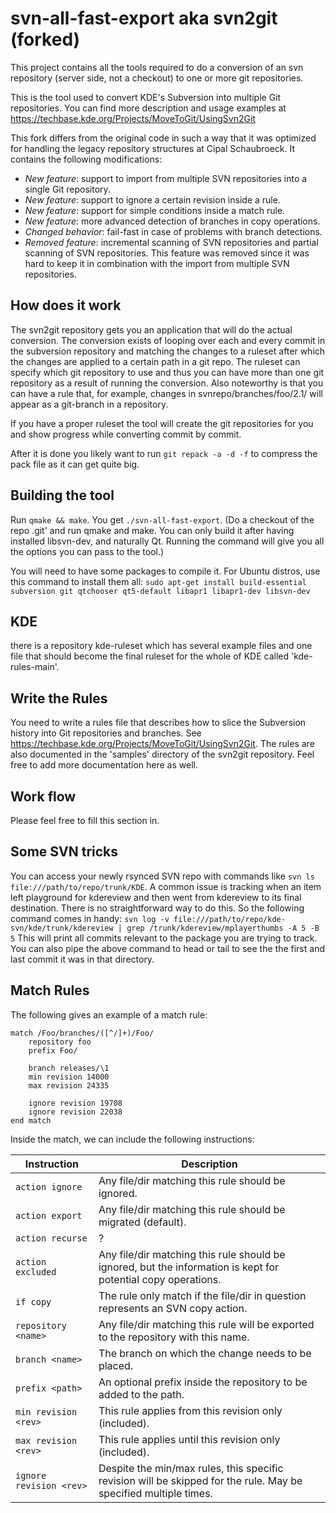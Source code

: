 svn-all-fast-export aka svn2git (forked)
========================================
This project contains all the tools required to do a conversion of an svn repository (server side, not a checkout) to one or more git repositories.

This is the tool used to convert KDE's Subversion into multiple Git repositories.  You can find more description and usage examples at https://techbase.kde.org/Projects/MoveToGit/UsingSvn2Git

This fork differs from the original code in such a way that it was optimized for handling the legacy repository structures at Cipal Schaubroeck. It contains the following modifications:
* *New feature*: support to import from multiple SVN repositories into a single Git repository.
* *New feature*: support to ignore a certain revision inside a rule.
* *New feature*: support for simple conditions inside a match rule.
* *New feature*: more advanced detection of branches in copy operations.
* *Changed behavior*: fail-fast in case of problems with branch detections.
* *Removed feature*: incremental scanning of SVN repositories and partial scanning of SVN repositories. This feature was removed since it was hard to keep it in combination with the import from multiple SVN repositories.

How does it work
----------------
The svn2git repository gets you an application that will do the actual conversion.
The conversion exists of looping over each and every commit in the subversion repository and matching the changes to a ruleset after which the changes are applied to a certain path in a git repo.
The ruleset can specify which git repository to use and thus you can have more than one git repository as a result of running the conversion.
Also noteworthy is that you can have a rule that, for example, changes in svnrepo/branches/foo/2.1/ will appear as a git-branch in a repository.

If you have a proper ruleset the tool will create the git repositories for you and show progress while converting commit by commit.

After it is done you likely want to run `git repack -a -d -f` to compress the pack file as it can get quite big.

Building the tool
-----------------
Run `qmake && make`.  You get `./svn-all-fast-export`.
(Do a checkout of the repo .git' and run qmake and make. You can only build it after having installed libsvn-dev, and naturally Qt. Running the command will give you all the options you can pass to the tool.)

You will need to have some packages to compile it. For Ubuntu distros, use this command to install them all:
`sudo apt-get install build-essential subversion git qtchooser qt5-default libapr1 libapr1-dev libsvn-dev`

KDE
---
there is a repository kde-ruleset which has several example files and one file that should become the final ruleset for the whole of KDE called 'kde-rules-main'.

Write the Rules
---------------
You need to write a rules file that describes how to slice the Subversion history into Git repositories and branches. See https://techbase.kde.org/Projects/MoveToGit/UsingSvn2Git.
The rules are also documented in the 'samples' directory of the svn2git repository. Feel free to add more documentation here as well.

Work flow
---------
Please feel free to fill this section in.

Some SVN tricks
---------------
You can access your newly rsynced SVN repo with commands like `svn ls file:///path/to/repo/trunk/KDE`.
A common issue is tracking when an item left playground for kdereview and then went from kdereview to its final destination. There is no straightforward way to do this. So the following command comes in handy: `svn log -v file:///path/to/repo/kde-svn/kde/trunk/kdereview | grep /trunk/kdereview/mplayerthumbs -A 5 -B 5` This will print all commits relevant to the package you are trying to track. You can also pipe the above command to head or tail to see the the first and last commit it was in that directory.

Match Rules
-----------

The following gives an example of a match rule:
```
match /Foo/branches/([^/]+)/Foo/
    repository foo
    prefix Foo/

    branch releases/\1
    min revision 14000
    max revision 24335

    ignore revision 19708
    ignore revision 22038
end match
```

Inside the match, we can include the following instructions:

| Instruction          | Description |
| -----------          | ----------- |
| `action ignore`      | Any file/dir matching this rule should be ignored. |
| `action export`      | Any file/dir matching this rule should be migrated (default). |
| `action recurse`     | ? |
| `action excluded`    | Any file/dir matching this rule should be ignored, but the information is kept for potential copy operations. |
| `if copy`            | The rule only match if the file/dir in question represents an SVN copy action. |
| `repository <name> ` | Any file/dir matching this rule will be exported to the repository with this name. |
| `branch <name>`      | The branch on which the change needs to be placed. |
| `prefix <path>`      | An optional prefix inside the repository to be added to the path. |
| `min revision <rev>` | This rule applies from this revision only (included). |
| `max revision <rev>` | This rule applies until this revision only (included). |
| `ignore revision <rev>` | Despite the min/max rules, this specific revision will be skipped for the rule. May be specified multiple times. |


